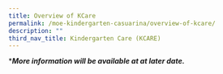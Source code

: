 ```yaml
---
title: Overview of KCare
permalink: /moe-kindergarten-casuarina/overview-of-kcare/
description: ""
third_nav_title: Kindergarten Care (KCARE)
---
```

****More information will be available at at later date.***